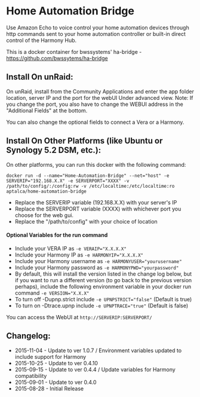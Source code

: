 # Home Automation Bridge

Use Amazon Echo to voice control your home automation devices through http commands sent to your home automation controller or built-in direct control of the Harmony Hub.

This is a docker container for bwssystems' ha-bridge - https://github.com/bwssytems/ha-bridge

## Install On unRaid:

On unRaid, install from the Community Applications and enter the app folder location, server IP and the port for the webUI Under advanced view. Note: If you change the port, you also have to change the WEBUI address in the "Additional Fields" at the bottom. 
  
You can also change the optional fields to connect a Vera or a Harmony.


## Install On Other Platforms (like Ubuntu or Synology 5.2 DSM, etc.):

On other platforms, you can run this docker with the following command:

```docker run -d --name="Home-Automation-Bridge" --net="host" -e SERVERIP="192.168.X.X" -e SERVERPORT="XXXX" -v /path/to/config/:/config:rw -v /etc/localtime:/etc/localtime:ro aptalca/home-automation-bridge```

- Replace the SERVERIP variable (192.168.X.X) with your server's IP
- Replace the SERVERPORT variable (XXXX) with whichever port you choose for the web gui.
- Replace the "/path/to/config" with your choice of location

#### Optional Variables for the run command
- Include your VERA IP as `-e VERAIP="X.X.X.X"`
- Include your Harmony IP as `-e HARMONYIP="X.X.X.X"`
- Include your Harmony username as `-e HARMONYUSER="yourusername"`
- Include your Harmony password as `-e HARMONYPWD="yourpassword"`
- By default, this will install the version listed in the change log below, but if you want to run a different version (to go back to the previous version perhaps), include the following environment variable in your docker run command `-e VERSION="X.X.X"`
- To turn off -Dupnp.strict include `-e UPNPSTRICT="false"` (Default is true)
- To turn on -Dtrace.upnp include `-e UPNPTRACE="true"` (Default is false)
  
You can access the WebUI at `http://SERVERIP:SERVERPORT/`  
  
## Changelog:  
- 2015-11-04 - Update to ver 1.0.7 / Environment variables updated to include support for Harmony
- 2015-10-25 - Update to ver 0.4.10  
- 2015-09-15 - Update to ver 0.4.4 / Update variables for Harmony compatibility  
- 2015-09-01 - Update to ver 0.4.0  
- 2015-08-28 - Initial Release
